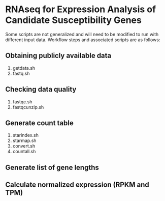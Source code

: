 # RNAseq for Expression Analysis of Candidate Susceptibility Genes

Some scripts are not generalized and will need to be modified to run with different input data. Workflow steps and associated scripts are as follows:

## Obtaining publicly available data
1. getdata.sh
2. fastq.sh 
## Checking data quality
1. fastqc.sh
2. fastqcunzip.sh
## Generate count table
1. starindex.sh
2. starmap.sh
3. convert.sh
4. countall.sh
## Generate list of gene lengths
## Calculate normalized expression (RPKM and TPM)
